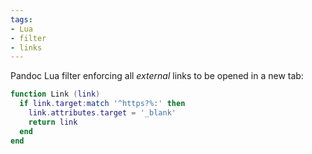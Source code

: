 ```yaml
---
tags:
- Lua
- filter
- links
---
```


Pandoc Lua filter enforcing all *external* links to be opened in a new
tab:

``` lua
function Link (link)
  if link.target:match '^https?%:' then
    link.attributes.target = '_blank'
    return link
  end
end
```
